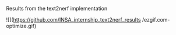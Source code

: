 Results from the text2nerf implementation

![](https://github.com/INSA_internship_text2nerf_results
/ezgif.com-optimize.gif)
